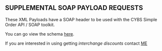 ## SUPPLEMENTAL SOAP PAYLOAD REQUESTS 

These XML Payloads have a SOAP header to be used with the CYBS Simple Order API / SOAP toolkit.

You can go view the schema [here](https://ics2wsa.ic3.com/commerce/1.x/transactionProcessor/).

If you are interested in using getting *interchange discounts* contact [ME](mailto:gregory.woolf@wellsfargo.com?subject=L3InterchangeDiscount)

